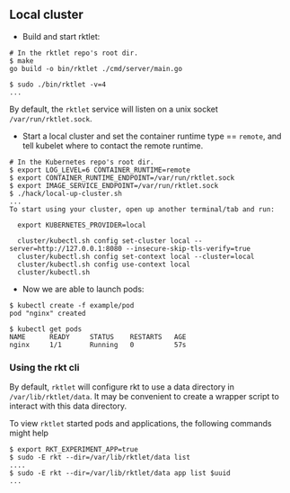 ## Local cluster

* Build and start rktlet:

```shell
# In the rktlet repo's root dir.
$ make
go build -o bin/rktlet ./cmd/server/main.go

$ sudo ./bin/rktlet -v=4
...
```

By default, the `rktlet` service will listen on a unix socket `/var/run/rktlet.sock`.

* Start a local cluster and set the container runtime type == `remote`, and tell kubelet where to contact the remote runtime.

```shell
# In the Kubernetes repo's root dir.
$ export LOG_LEVEL=6 CONTAINER_RUNTIME=remote
$ export CONTAINER_RUNTIME_ENDPOINT=/var/run/rktlet.sock
$ export IMAGE_SERVICE_ENDPOINT=/var/run/rktlet.sock
$ ./hack/local-up-cluster.sh
...
To start using your cluster, open up another terminal/tab and run:

  export KUBERNETES_PROVIDER=local

  cluster/kubectl.sh config set-cluster local --server=http://127.0.0.1:8080 --insecure-skip-tls-verify=true
  cluster/kubectl.sh config set-context local --cluster=local
  cluster/kubectl.sh config use-context local
  cluster/kubectl.sh

```

* Now we are able to launch pods:

```shell
$ kubectl create -f example/pod
pod "nginx" created

$ kubectl get pods
NAME      READY     STATUS    RESTARTS   AGE
nginx     1/1       Running   0          57s
```

### Using the rkt cli

By default, `rktlet` will configure rkt to use a data directory in
`/var/lib/rktlet/data`. It may be convenient to create a wrapper script to
interact with this data directory.

To view `rktlet` started pods and applications, the following commands might help

```shell
$ export RKT_EXPERIMENT_APP=true
$ sudo -E rkt --dir=/var/lib/rktlet/data list
....
$ sudo -E rkt --dir=/var/lib/rktlet/data app list $uuid
...
```
